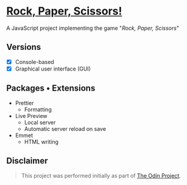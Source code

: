 # [Rock, Paper, Scissors!](https://mark-p0.github.io/rock-paper-scissors/)

<!--
  Play a game of "rock, paper, scissors" with the computer
 -->

A JavaScript project implementing the game "_Rock, Paper, Scissors_"

## Versions

- [x] Console-based
- [x] Graphical user interface (GUI)

## Packages • Extensions

- Prettier
  - Formatting
- Live Preview
  - Local server
  - Automatic server reload on save
- Emmet
  - HTML writing

## Disclaimer

> This project was performed initially as part of [The Odin Project](https://www.theodinproject.com/).
